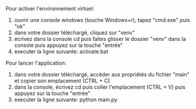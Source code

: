 Pour activer l'environnement virtuel:

1. ouvrir une console windows (touche Windows+r), tapez "cmd.exe" puis "ok"
2. dans votre dossier téléchargé, cliquez sur "venv"
3. écrivez dans la console cd puis faites glisser le dossier "venv" dans la console puis appuyez sur la touche "entrée"
4. executer la ligne suivante: activate.bat

Pour lancer l'application:

1. dans votre dossier téléchargé, accéder aux propriétés du fichier "main" et copier son emplacement (CTRL + C)
2. dans la console, écrivez cd puis coller l'emplacement (CTRL + V) puis appuyez sur la touche "entrée"
3. executer la ligne suivante: python main.py
